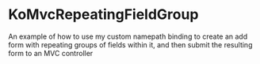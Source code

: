 KoMvcRepeatingFieldGroup
========================

An example of how to use my custom namepath binding to create an add form with repeating groups of fields within it, and then submit the resulting form to an MVC controller